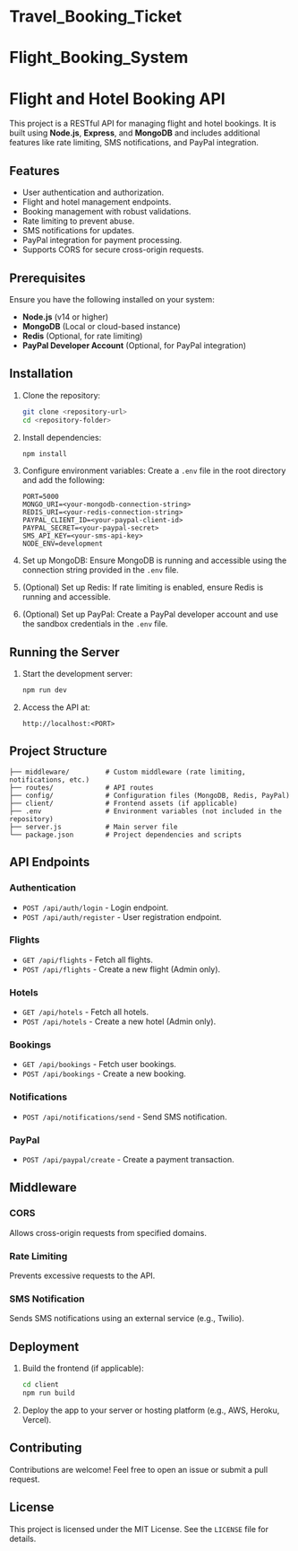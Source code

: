 ﻿# Travel_Booking_Ticket
# Flight_Booking_System
# Flight and Hotel Booking API

This project is a RESTful API for managing flight and hotel bookings. It is built using **Node.js**, **Express**, and **MongoDB** and includes additional features like rate limiting, SMS notifications, and PayPal integration.

## Features
- User authentication and authorization.
- Flight and hotel management endpoints.
- Booking management with robust validations.
- Rate limiting to prevent abuse.
- SMS notifications for updates.
- PayPal integration for payment processing.
- Supports CORS for secure cross-origin requests.

## Prerequisites
Ensure you have the following installed on your system:
- **Node.js** (v14 or higher)
- **MongoDB** (Local or cloud-based instance)
- **Redis** (Optional, for rate limiting)
- **PayPal Developer Account** (Optional, for PayPal integration)

## Installation

1. Clone the repository:
   ```bash
   git clone <repository-url>
   cd <repository-folder>
   ```

2. Install dependencies:
   ```bash
   npm install
   ```

3. Configure environment variables:
   Create a `.env` file in the root directory and add the following:
   ```env
   PORT=5000
   MONGO_URI=<your-mongodb-connection-string>
   REDIS_URI=<your-redis-connection-string>
   PAYPAL_CLIENT_ID=<your-paypal-client-id>
   PAYPAL_SECRET=<your-paypal-secret>
   SMS_API_KEY=<your-sms-api-key>
   NODE_ENV=development
   ```

4. Set up MongoDB:
   Ensure MongoDB is running and accessible using the connection string provided in the `.env` file.

5. (Optional) Set up Redis:
   If rate limiting is enabled, ensure Redis is running and accessible.

6. (Optional) Set up PayPal:
   Create a PayPal developer account and use the sandbox credentials in the `.env` file.

## Running the Server

1. Start the development server:
   ```bash
   npm run dev
   ```

2. Access the API at:
   ```
   http://localhost:<PORT>
   ```

## Project Structure
```
├── middleware/         # Custom middleware (rate limiting, notifications, etc.)
├── routes/             # API routes
├── config/             # Configuration files (MongoDB, Redis, PayPal)
├── client/             # Frontend assets (if applicable)
├── .env                # Environment variables (not included in the repository)
├── server.js           # Main server file
└── package.json        # Project dependencies and scripts
```

## API Endpoints
### Authentication
- `POST /api/auth/login` - Login endpoint.
- `POST /api/auth/register` - User registration endpoint.

### Flights
- `GET /api/flights` - Fetch all flights.
- `POST /api/flights` - Create a new flight (Admin only).

### Hotels
- `GET /api/hotels` - Fetch all hotels.
- `POST /api/hotels` - Create a new hotel (Admin only).

### Bookings
- `GET /api/bookings` - Fetch user bookings.
- `POST /api/bookings` - Create a new booking.

### Notifications
- `POST /api/notifications/send` - Send SMS notification.

### PayPal
- `POST /api/paypal/create` - Create a payment transaction.

## Middleware

### CORS
Allows cross-origin requests from specified domains.

### Rate Limiting
Prevents excessive requests to the API.

### SMS Notification
Sends SMS notifications using an external service (e.g., Twilio).

## Deployment

1. Build the frontend (if applicable):
   ```bash
   cd client
   npm run build
   ```

2. Deploy the app to your server or hosting platform (e.g., AWS, Heroku, Vercel).

## Contributing
Contributions are welcome! Feel free to open an issue or submit a pull request.

## License
This project is licensed under the MIT License. See the `LICENSE` file for details.

